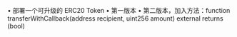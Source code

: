 • 部署⼀个可升级的 ERC20 Token
• 第⼀版本
• 第⼆版本，加⼊⽅法：function transferWithCallback(address recipient, uint256
amount) external returns (bool)